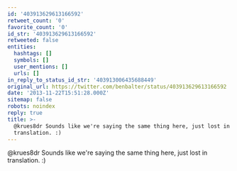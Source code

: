```yaml
---
id: '403913629613166592'
retweet_count: '0'
favorite_count: '0'
id_str: '403913629613166592'
retweeted: false
entities:
  hashtags: []
  symbols: []
  user_mentions: []
  urls: []
in_reply_to_status_id_str: '403913006435688449'
original_url: https://twitter.com/benbalter/status/403913629613166592
date: '2013-11-22T15:51:28.000Z'
sitemap: false
robots: noindex
reply: true
title: >-
  @krues8dr Sounds like we're saying the same thing here, just lost in
  translation. :)
---
```


@krues8dr Sounds like we're saying the same thing here, just lost in translation. :)